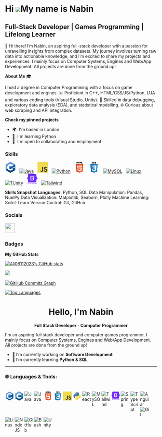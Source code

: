 Hi ![](https://user-images.githubusercontent.com/18350557/176309783-0785949b-9127-417c-8b55-ab5a4333674e.gif)My name is Nabin
===========================================================================================================================

Full-Stack Developer | Games Programming | Lifelong Learner
---------------------------------------------------


👋 Hi there! I’m Nabin, an aspiring full-stack developer with a passion for unravelling insights from complex datasets. My journey involves turning raw data into actionable knowledge, and I’m excited to share my projects and experiences. I mainly focus on Computer Systems, Engines and Web/App Development. All projects are done from the ground up! 

**About Me** 🎓 

I hold a degree in Computer Programming with a focus on game development and engines. 
📊 Proficient in C++, HTML/CSS/JS/Python, LUA and various coding tools (Visual Studio, Unity). 
🧩 Skilled in data debugging, exploratory data analysis (EDA), and statistical modelling. 
🌐 Curious about web scraping and API integration. 

**Check my pinned projects** 

* 🌍  I'm based in London
* 🧠  I'm learning Python
* 🤝  I'm open to collaborating and employment

### Skills


<p align="left">
<a href="https://isocpp.org/" target="_blank" rel="noreferrer"><img src="https://raw.githubusercontent.com/devicons/devicon/master/icons/cplusplus/cplusplus-original.svg" width="36" height="36" alt="C++" /></a>&nbsp;&nbsp;
<a href="https://www.java.com/en/" target="_blank" rel="noreferrer"><img src="https://cdn.jsdelivr.net/gh/devicons/devicon/icons/java/java-original.svg" width="36" height="36" alt="Java" /></a>&nbsp;&nbsp;
<a href="https://www.learn-js.org/" target="_blank" rel="noreferrer"><img src="https://raw.githubusercontent.com/devicons/devicon/master/icons/javascript/javascript-original.svg" width="36" height="36" alt="Javascript" /></a>&nbsp;&nbsp;
<a href="https://www.python.org/" target="_blank" rel="noreferrer"><img src="https://raw.githubusercontent.com/danielcranney/readme-generator/main/public/icons/skills/python-colored.svg" width="36" height="36" alt="Python" /></a>&nbsp;&nbsp;
<a href="https://developer.mozilla.org/en-US/docs/Glossary/HTML5" target="_blank" rel="noreferrer"><img src="https://raw.githubusercontent.com/devicons/devicon/master/icons/html5/html5-original-wordmark.svg" width="36" height="36" alt="HTML5" /></a>&nbsp;&nbsp;
<a href="https://www.w3schools.com/css/" target="_blank" rel="noreferrer"><img src="https://raw.githubusercontent.com/devicons/devicon/master/icons/css3/css3-original-wordmark.svg" width="36" height="36" alt="CSS" /></a>&nbsp;&nbsp;
<a href="https://www.mysql.com/" target="_blank" rel="noreferrer"><img src="https://raw.githubusercontent.com/danielcranney/readme-generator/main/public/icons/skills/mysql-colored.svg" width="36" height="36" alt="MySQL" /></a>&nbsp;&nbsp;
<a href="https://www.linux.org" target="_blank" rel="noreferrer"><img src="https://raw.githubusercontent.com/danielcranney/readme-generator/main/public/icons/skills/linux-colored.svg" width="36" height="36" alt="Linux" /></a>&nbsp;&nbsp;
<a href="https://unity.com/" target="_blank" rel="noreferrer; return false;"><img src="https://cdn-icons-png.freepik.com/512/5969/5969346.png" width="36" height="36" alt="TUnity" /></a>&nbsp;&nbsp;
<a href="https://getbootstrap.com/" target="_blank" rel="noreferrer"><img src="https://raw.githubusercontent.com/devicons/devicon/master/icons/bootstrap/bootstrap-plain-wordmark.svg" width="36" height="36" alt="Bootstrap" /></a>&nbsp;&nbsp;
<a href="https://tailwindcss.com/" target="_blank" rel="noreferrer; return false;"><img src="https://static-00.iconduck.com/assets.00/tailwind-css-icon-2048x1229-u8dzt4uh.png" width="36" height="28" alt="Tailwind" /></a>&nbsp;&nbsp;
</p>

**Skills Snapshot Languages**: Python, SQL Data Manipulation: Pandas, NumPy Data Visualization: Matplotlib, Seaborn, Plotly Machine Learning: Scikit-Learn Version Control: Git, GitHub

### Socials

<p align="left"> <a href="https://www.github.com/Ali06112023" target="_blank" rel="noreferrer"> <picture> <source media="(prefers-color-scheme: dark)" srcset="https://raw.githubusercontent.com/danielcranney/readme-generator/main/public/icons/socials/github-dark.svg" /> <source media="(prefers-color-scheme: light)" srcset="https://raw.githubusercontent.com/danielcranney/readme-generator/main/public/icons/socials/github.svg" /> <img src="https://raw.githubusercontent.com/danielcranney/readme-generator/main/public/icons/socials/github.svg" width="32" height="32" /> </picture> </a></p>

### Badges

<b>My GitHub Stats</b>

<a href="http://www.github.com/Ali06112023"><img src="https://github-readme-stats.vercel.app/api?username=Ali06112023&show_icons=true&hide=&count_private=true&title_color=0891b2&text_color=ffffff&icon_color=0891b2&bg_color=1c1917&hide_border=true&show_icons=true" alt="Ali06112023's GitHub stats" /></a>

<a href="http://www.github.com/Ali06112023"><img src="https://github-readme-streak-stats.herokuapp.com/?user=Ali06112023&stroke=ffffff&background=1c1917&ring=0891b2&fire=0891b2&currStreakNum=ffffff&currStreakLabel=0891b2&sideNums=ffffff&sideLabels=ffffff&dates=ffffff&hide_border=true" /></a>

<a href="http://www.github.com/Ali06112023"><img src="https://github-readme-activity-graph.cyclic.app/graph?username=Ali06112023&bg_color=1c1917&color=ffffff&line=0891b2&point=ffffff&area_color=1c1917&area=true&hide_border=true&custom_title=GitHub%20Commits%20Graph" alt="GitHub Commits Graph" /></a>

<a href="https://github.com/Ali06112023" align="left"><img src="https://github-readme-stats.vercel.app/api/top-langs/?username=Ali06112023&langs_count=10&title_color=0891b2&text_color=ffffff&icon_color=0891b2&bg_color=1c1917&hide_border=true&locale=en&custom_title=Top%20%Languages" alt="Top Languages" /></a>



<h1 align="center">Hello, I'm Nabin</h1>
 <p align="center"><strong>Full Stack Developer - Computer Programmer</strong></p> 

I'm an aspiring full stack developer and computer games programmer. 
I mainly focus on Computer Systems, Engines and Web/App Development.
All projects are done from the ground up! 
      
- 🔭 I’m currently working on **Software Development**
- 🌱 I’m currently learning **Python & SQL**

--- 

### 🌐 Languages & Tools: 
#
<img align="left" alt="C" width="30px" style="padding-right:2px;" src="https://raw.githubusercontent.com/devicons/devicon/master/icons/c/c-original.svg"/>
<img align="left" alt="C++" width="30px" style="padding-right:2px;" src="https://raw.githubusercontent.com/devicons/devicon/master/icons/cplusplus/cplusplus-original.svg" />
<img align="left" alt="Java" width="30px" style="padding-right:2px;" src="https://cdn.jsdelivr.net/gh/devicons/devicon/icons/java/java-original.svg"/>
<img align="left" alt="Java" width="30px" style="padding-right:2px;" src="https://upload.wikimedia.org/wikipedia/commons/c/cf/Lua-Logo.svg"/>
<img align="left" alt="HTML" width="30px" style="padding-right:2px;" src="https://raw.githubusercontent.com/devicons/devicon/master/icons/html5/html5-original-wordmark.svg" />
<img align="left" alt="CSS" width="30px" style="padding-right:2px;" src="https://raw.githubusercontent.com/devicons/devicon/master/icons/css3/css3-original-wordmark.svg" />
<img align="left" alt="JavaScript" width="30px" style="padding-right:2px;" src="https://raw.githubusercontent.com/devicons/devicon/master/icons/javascript/javascript-original.svg" />
<img align="left" alt="Python" width="30px" style="padding-right:2px;" src="https://raw.githubusercontent.com/devicons/devicon/master/icons/python/python-original.svg" />
<img align="left" alt="React" width="30px" style="padding-right:2px;" src="https://cdn.jsdelivr.net/gh/devicons/devicon/icons/react/react-original.svg" />
<img align="left" alt="MySQL" width="30px" style="padding-right:2px;" src="https://camo.githubusercontent.com/7518bdbe92e34ee62df755ffe857fafb4a7c537ed0e1b9f6a5bef7a1d3c8356a/68747470733a2f2f7777772e7376677265706f2e636f6d2f73686f772f3330333232392f6d6963726f736f66742d73716c2d7365727665722d6c6f676f2e737667" />

<img align="left" alt="Tailwind" width="30px" style="padding-right:2px;" src="https://static-00.iconduck.com/assets.00/tailwind-css-icon-2048x1229-u8dzt4uh.png" />
<img align="left" alt="Bootstrap" width="30px" style="padding-right:2px;" src="https://raw.githubusercontent.com/devicons/devicon/master/icons/bootstrap/bootstrap-plain-wordmark.svg" />

<img align="left" alt="Spring" width="30px" style="padding-right:2px;" src="https://cdn.jsdelivr.net/gh/devicons/devicon/icons/spring/spring-original.svg" />
<img align="left" alt="TypeScript" width="30px" style="padding-right:2px;" src="https://cdn.jsdelivr.net/gh/devicons/devicon/icons/typescript/typescript-plain.svg" />
<img align="left" alt="Angular" width="30px" style="padding-right:2px;" src="https://cdn.jsdelivr.net/gh/devicons/devicon/icons/angularjs/angularjs-plain.svg" />
<img align="left" alt="Git" width="30px" style="padding-right:2px;" src="https://cdn.jsdelivr.net/gh/devicons/devicon/icons/git/git-original.svg" />
<img align="left" alt="Linux" width="30px" style="padding-right:2px;" src="https://cdn.jsdelivr.net/gh/devicons/devicon/icons/linux/linux-original.svg" />
<img align="left" alt="NodeJS" width="30px" style="padding-right:2px;" src="https://cdn.jsdelivr.net/gh/devicons/devicon/icons/nodejs/nodejs-original.svg" />
<img align="left" alt="GitHub" width="30px" style="padding-right:2px;" src="https://cdn.jsdelivr.net/gh/devicons/devicon/icons/github/github-original.svg" />
<img align="left" alt="Bash" width="30px" style="padding-right:2px;" src="https://cdn.jsdelivr.net/gh/devicons/devicon/icons/bash/bash-original.svg" />
<img align="left" alt="Unity" width="30px" style="padding-right:2px;" src="https://cdn-icons-png.freepik.com/512/5969/5969346.png" />

<br />
